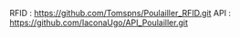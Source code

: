 RFID : https://github.com/Tomspns/Poulailler_RFID.git
API : https://github.com/IaconaUgo/API_Poulailler.git
